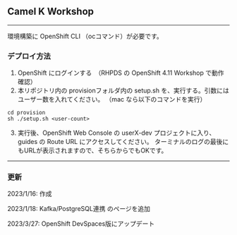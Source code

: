 ## Camel K Workshop 

---

環境構築に OpenShift CLI （ocコマンド）が必要です。

### デプロイ方法

1. OpenShift にログインする　（RHPDS の OpenShift 4.11 Workshop で動作確認）
2. 本リポジトリ内の provisionフォルダ内の setup.sh を、実行する。引数にはユーザー数を入れてください。
   （mac なら以下のコマンドを実行）

```
cd provision
sh ./setup.sh <user-count>
```

3. 実行後、OpenShift Web Console の userX-dev プロジェクトに入り、guides の Route URL にアクセスしてください。
   ターミナルのログの最後にもURLが表示されますので、そちらからでもOKです。

---

### 更新

2023/1/16: 作成

2023/1/18: Kafka/PostgreSQL連携 のページを追加

2023/3/27: OpenShift DevSpaces版にアップデート